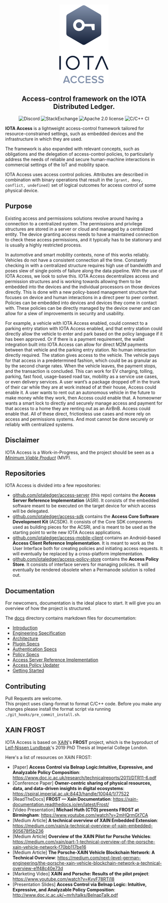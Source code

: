 <h1 align="center">
  <img src="access.png">
</h1>
<h2 align="center">
Access-control framework on the IOTA Distributed Ledger.
</h2>

<p align="center">
  <a href="https://discord.iota.org/" style="text-decoration:none;"><img src="https://img.shields.io/badge/Discord-9cf.svg?logo=discord" alt="Discord"></a>
    <a href="https://iota.stackexchange.com/" style="text-decoration:none;"><img src="https://img.shields.io/badge/StackExchange-9cf.svg?logo=stackexchange" alt="StackExchange"></a>
    <a href="https://github.com/iotaledger/iota.c/blob/master/LICENSE" style="text-decoration:none;"><img src="https://img.shields.io/github/license/iotaledger/iota.c.svg" alt="Apache 2.0 license"></a>
    <img src="https://github.com/iotaledger/access/workflows/C/C++%20CI/badge.svg" alt="C/C++ CI">
</p>

**IOTA Access** is a lightweight access-control framework tailored for resource-constrained settings, such as embedded devices and the infrastructure in which they are used.

The framework is also expanded with relevant concepts, such as obligations and the delegation of access-control policies, to particularly address the needs of reliable and secure human-machine interactions in commercial settings of the IoT and mobility space.

IOTA Access uses access control policies. Attributes are described in combination with binary operations that result in the `[grant, deny, conflict, undefined]` set of logical outcomes for access control of some physical device.

## Purpose
Existing access and permissions solutions revolve around having a connection to a centralized system. The permissions and privilege structures are stored in a server or cloud and managed by a centralized entity. The device granting access needs to have a maintained connection to check these access permissions, and it typically has to be stationary and is usually a highly restricted process.

In automotive and smart mobility contexts, none of this works reliably. Vehicles do not have a consistent connection all the time. Constantly checking in with a centralized structure requires high use of bandwidth and poses slew of single points of failure along the data pipeline. With the use of IOTA Access, we look to solve this. IOTA Access decentralizes access and permission structures and is working towards allowing them to be embedded into the devices and the individual processors on those devices directly. This is done with a new policy-based management structure that focuses on device and human interactions in a direct peer to peer context. Policies can be embedded into devices and devices they come in contact with. These policies can be directly managed by the device owner and can allow for a slew of improvements in security and usability.

For example, a vehicle with IOTA Access enabled, could connect to a parking entry station with IOTA Access enabled, and that entry station could directly allow the vehicle to enter and park based on the policy language if it has been approved. Or if there is a payment requirement, the wallet integration built into IOTA Access can allow for direct M2M payments between that vehicle and the parking entry station. No human interaction directly required. The station gives access to the vehicle. The vehicle pays for that access in a predetermined fashion, which could be as granular as by the second charge rates. When the vehicle leaves, the payment stops, and the transaction is concluded. This can work for EV charging, tolling, parking, fast food, usage-based road tax, mobility as a service use cases, or even delivery services. A user want’s a package dropped off in the trunk of their car while they are at work instead of at their house, Access could enable it. A user wants to rent out an autonomous vehicle in the future to make money while they work, then Access could enable that. A homeowner wants a smart lock to directly and securely manage access and payment for that access to a home they are renting out as an AirBnB. Access could enable that. All of these direct, frictionless use cases and more rely on access and permissions systems. And most cannot be done securely or reliably with centralized systems.

## Disclaimer
IOTA Access is a Work-in-Progress, and the project should be seen as a [*Minimum Viable Product*](https://en.wikipedia.org/wiki/Minimum_viable_product) (MVP).

## Repositories
IOTA Access is divided into a few repositories:
 - [github.com/iotaledger/access-server](https://github.com/iotaledger/access-server.git) (this repo) contains the **Access Server Reference Implementation** (ASRI). It consists of the embedded software meant to be executed on the target device for which access will be delegated.
 - [github.com/iotaledger/access-sdk](https://github.com/iotaledger/access-sdk.git) contains the **Access Core Software Development Kit** (ACSDK). It consists of the Core SDK components used as building pieces for the ACSRI, and is meant to be used as the starting point to write new IOTA Access applications.
 - [github.com/iotaledger/access-mobile-client](https://github.com/iotaledger/access-mobile-client.git) contains an Android-based **Access Client Reference Implementation**. It is meant to work as the User Interface both for creating policies and initiating access requests. It will eventually be replaced by a cross-platform implementation.
 - [github.com/iotaledger/access-policy-store](https://github.com/iotaledger/access-policy-store) contains the **Access Policy Store**. It consists of interface servers for managing policies. It will eventually be rendered obsolete when a Permanode solution is rolled out.

## Documentation
For newcomers, documentation is the ideal place to start. It will give you an overview of how the project is structured.

The [docs](/docs) directory contains markdown files for documentation:
 - [Introduction](/docs/01-introduction.md)
 - [Engineering Specification](/docs/02-engineering-specs.md)
 - [Architecture](/docs/03-architecture.md)
 - [Plugin Specs](/docs/04-plugin-specs.md)
 - [Authentication Specs](/docs/05-auth-specs.md)
 - [Policy Specs](/docs/06-policy-specs.md)
 - [Access Server Reference Implementation](/docs/07-asri.md)
 - [Access Policy Updater](/docs/08-apu.md)
 - [Getting Started](/docs/09-getting-started.md)

## Contributing  

Pull Requests are welcome.  
This project uses clang-format to format C/C++ code. Before you make any changes please install the format script via running `./git_hooks/pre_commit_install.sh`.  

## XAIN FROST
IOTA Access is based on [XAIN](https://www.xain.io/)'s **FROST** project, which is the byproduct of [Leif-Nissen Lundbeak](https://www.researchgate.net/profile/Leif_Nissen_Lundbaek)'s 2019 PhD Thesis at Imperial College London.

Here's a list of resources on XAIN FROST:

* [Paper] **Access Control via Belnap Logic:Intuitive, Expressive, and Analyzable Policy Composition**: https://www.doc.ic.ac.uk/research/technicalreports/2011/DTR11-6.pdf
* [Conference Paper] **Owner-centric sharing of physical resources, data, and data-driven insights in digital ecosystems**: https://spiral.imperial.ac.uk:8443/handle/10044/1/77522
* [ReadTheDocs] **FROST — Xain Documentation**: https://xain-documentation.readthedocs.io/en/latest/Frost/
* [Video Presentation] **Michael Huth (CTO) presents FROST at Birmingham**: https://www.youtube.com/watch?v=2mHQrmGt7CA
* [Medium Article] **A technical overview of XAIN Embedded Extension**: https://medium.com/xain/a-technical-overview-of-xain-embedded-905678f5b236
* [Medium Article] **Overview of the XAIN Pilot for Porsche Vehicles**: https://medium.com/xain/part-1-technical-overview-of-the-porsche-xain-vehicle-network-f70bb117be16
* [Medium Article] **The Porsche-XAIN Vehicle Blockchain Network: A Technical Overview**: https://medium.com/next-level-german-engineering/the-porsche-xain-vehicle-blockchain-network-a-technical-overview-e1f48c40e73d
* [Marketing Video] **XAIN and Porsche: Results of the pilot project**: https://www.youtube.com/watch?v=KvyF78RTj18
* [Presentation Slides] **Access Control via Belnap Logic: Intuitive, Expressive, and Analyzable Policy Composition**: http://www.doc.ic.ac.uk/~mrh/talks/BelnapTalk.pdf
